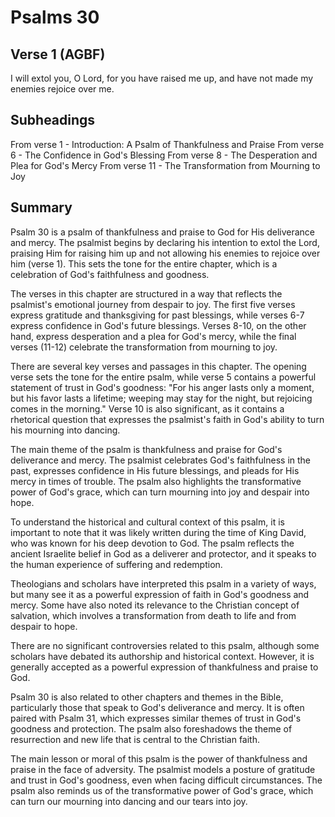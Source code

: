 # Psalms 30

## Verse 1 (AGBF)

I will extol you, O Lord, for you have raised me up, and have not made my enemies rejoice over me.

## Subheadings

From verse 1 - Introduction: A Psalm of Thankfulness and Praise
From verse 6 - The Confidence in God's Blessing
From verse 8 - The Desperation and Plea for God's Mercy
From verse 11 - The Transformation from Mourning to Joy

## Summary

Psalm 30 is a psalm of thankfulness and praise to God for His deliverance and mercy. The psalmist begins by declaring his intention to extol the Lord, praising Him for raising him up and not allowing his enemies to rejoice over him (verse 1). This sets the tone for the entire chapter, which is a celebration of God's faithfulness and goodness.

The verses in this chapter are structured in a way that reflects the psalmist's emotional journey from despair to joy. The first five verses express gratitude and thanksgiving for past blessings, while verses 6-7 express confidence in God's future blessings. Verses 8-10, on the other hand, express desperation and a plea for God's mercy, while the final verses (11-12) celebrate the transformation from mourning to joy.

There are several key verses and passages in this chapter. The opening verse sets the tone for the entire psalm, while verse 5 contains a powerful statement of trust in God's goodness: "For his anger lasts only a moment, but his favor lasts a lifetime; weeping may stay for the night, but rejoicing comes in the morning." Verse 10 is also significant, as it contains a rhetorical question that expresses the psalmist's faith in God's ability to turn his mourning into dancing.

The main theme of the psalm is thankfulness and praise for God's deliverance and mercy. The psalmist celebrates God's faithfulness in the past, expresses confidence in His future blessings, and pleads for His mercy in times of trouble. The psalm also highlights the transformative power of God's grace, which can turn mourning into joy and despair into hope.

To understand the historical and cultural context of this psalm, it is important to note that it was likely written during the time of King David, who was known for his deep devotion to God. The psalm reflects the ancient Israelite belief in God as a deliverer and protector, and it speaks to the human experience of suffering and redemption.

Theologians and scholars have interpreted this psalm in a variety of ways, but many see it as a powerful expression of faith in God's goodness and mercy. Some have also noted its relevance to the Christian concept of salvation, which involves a transformation from death to life and from despair to hope.

There are no significant controversies related to this psalm, although some scholars have debated its authorship and historical context. However, it is generally accepted as a powerful expression of thankfulness and praise to God.

Psalm 30 is also related to other chapters and themes in the Bible, particularly those that speak to God's deliverance and mercy. It is often paired with Psalm 31, which expresses similar themes of trust in God's goodness and protection. The psalm also foreshadows the theme of resurrection and new life that is central to the Christian faith.

The main lesson or moral of this psalm is the power of thankfulness and praise in the face of adversity. The psalmist models a posture of gratitude and trust in God's goodness, even when facing difficult circumstances. The psalm also reminds us of the transformative power of God's grace, which can turn our mourning into dancing and our tears into joy.